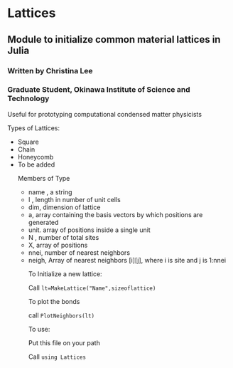 # Lattices
## Module to initialize common material lattices in Julia
### Written by Christina Lee
### Graduate Student, Okinawa Institute of Science and Technology

Useful for prototyping computational condensed matter physicists

Types of Lattices:
<ul>
<li>Square
<li>Chain
<li>Honeycomb
<li>To be added

Members of Type
<ul>
<li>name  , a string
<li>l , length in number of unit cells
<li>dim, dimension of lattice
<li>a, array containing the basis vectors by which positions are generated
<li>unit. array of positions inside a single unit
<li> N , number of total sites
<li> X, array of positions
<li> nnei, number of nearest neighbors
<li> neigh, Array of nearest neighbors [i][j], where i is site and j is 1:nnei

To Initialize a new lattice:

  Call `lt=MakeLattice("Name",sizeoflattice)`
  
To plot the bonds

  call `PlotNeighbors(lt)`
  
To use:
  
  Put this file on your path
  
  Call `using Lattices`
